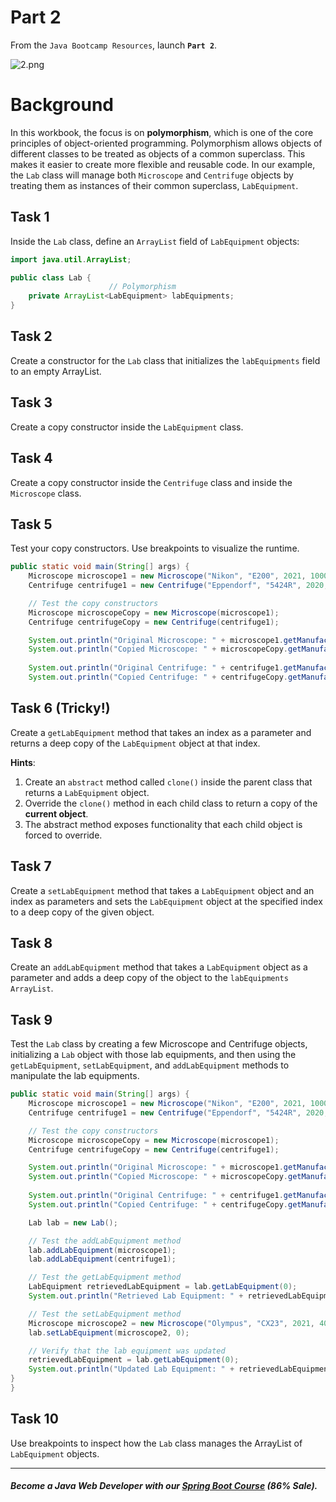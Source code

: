 # Part 2

From the `Java Bootcamp Resources`, launch **`Part 2`**.

![2.png](https://firebasestorage.googleapis.com/v0/b/learnthepart-75aed.appspot.com/o/images%2F4d714b6a-ae3f-4d16-8b31-70134b6710f6?alt=media&token=dd553cd9-af91-4185-b764-d504c82f628d)

# Background

In this workbook, the focus is on **polymorphism**, which is one of the core principles of object-oriented programming. Polymorphism allows objects of different classes to be treated as objects of a common superclass. This makes it easier to create more flexible and reusable code.  In our example, the `Lab` class will manage both `Microscope` and `Centrifuge` objects by treating them as instances of their common superclass, `LabEquipment`.

## Task 1
Inside the `Lab` class, define an `ArrayList` field of `LabEquipment` objects:

```java
import java.util.ArrayList;

public class Lab {
                      // Polymorphism
    private ArrayList<LabEquipment> labEquipments; 
}
```
## Task 2
Create a constructor for the `Lab` class that initializes the `labEquipments` field to an empty ArrayList.

## Task 3

Create a copy constructor inside the `LabEquipment` class.

## Task 4

Create a copy constructor inside the `Centrifuge` class and inside the `Microscope` class.

## Task 5
Test your copy constructors. Use breakpoints to visualize the runtime.
```java
public static void main(String[] args) {
    Microscope microscope1 = new Microscope("Nikon", "E200", 2021, 1000);
    Centrifuge centrifuge1 = new Centrifuge("Eppendorf", "5424R", 2020, 15000);

    // Test the copy constructors
    Microscope microscopeCopy = new Microscope(microscope1);
    Centrifuge centrifugeCopy = new Centrifuge(centrifuge1);

    System.out.println("Original Microscope: " + microscope1.getManufacturer() + " " + microscope1.getModel());
    System.out.println("Copied Microscope: " + microscopeCopy.getManufacturer() + " " + microscopeCopy.getModel());
    
    System.out.println("Original Centrifuge: " + centrifuge1.getManufacturer() + " " + centrifuge1.getModel());
    System.out.println("Copied Centrifuge: " + centrifugeCopy.getManufacturer() + " " + centrifugeCopy.getModel());
```

## Task 6 (**Tricky!)**
Create a `getLabEquipment` method that takes an index as a parameter and returns a deep copy of the `LabEquipment` object at that index.

**Hints**: 
   1. Create an `abstract` method called `clone()` inside the parent class that returns a `LabEquipment` object. 
   2. Override the `clone()` method in each child class to return a copy of the **current object**.
   3. The abstract method exposes functionality that each child object is forced to override.


## Task 7
Create a `setLabEquipment` method that takes a `LabEquipment` object and an index as parameters and sets the `LabEquipment` object at the specified index to a deep copy of the given object.

## Task 8
Create an `addLabEquipment` method that takes a `LabEquipment` object as a parameter and adds a deep copy of the object to the `labEquipments` `ArrayList`.

## Task 9
Test the `Lab` class by creating a few Microscope and Centrifuge objects, initializing a `Lab` object with those lab equipments, and then using the `getLabEquipment`, `setLabEquipment`, and `addLabEquipment` methods to manipulate the lab equipments.

```java
public static void main(String[] args) {
    Microscope microscope1 = new Microscope("Nikon", "E200", 2021, 1000);
    Centrifuge centrifuge1 = new Centrifuge("Eppendorf", "5424R", 2020, 15000);

    // Test the copy constructors
    Microscope microscopeCopy = new Microscope(microscope1);
    Centrifuge centrifugeCopy = new Centrifuge(centrifuge1);

    System.out.println("Original Microscope: " + microscope1.getManufacturer() + " " + microscope1.getModel());
    System.out.println("Copied Microscope: " + microscopeCopy.getManufacturer() + " " + microscopeCopy.getModel());
    
    System.out.println("Original Centrifuge: " + centrifuge1.getManufacturer() + " " + centrifuge1.getModel());
    System.out.println("Copied Centrifuge: " + centrifugeCopy.getManufacturer() + " " + centrifugeCopy.getModel());

    Lab lab = new Lab();

    // Test the addLabEquipment method
    lab.addLabEquipment(microscope1);
    lab.addLabEquipment(centrifuge1);

    // Test the getLabEquipment method
    LabEquipment retrievedLabEquipment = lab.getLabEquipment(0);
    System.out.println("Retrieved Lab Equipment: " + retrievedLabEquipment.getManufacturer() + " " + retrievedLabEquipment.getModel());

    // Test the setLabEquipment method
    Microscope microscope2 = new Microscope("Olympus", "CX23", 2021, 400);
    lab.setLabEquipment(microscope2, 0);

    // Verify that the lab equipment was updated
    retrievedLabEquipment = lab.getLabEquipment(0);
    System.out.println("Updated Lab Equipment: " + retrievedLabEquipment.getManufacturer() + " " + retrievedLabEquipment.getModel());
}
}
```
## Task 10
Use breakpoints to inspect how the `Lab` class manages the ArrayList of `LabEquipment` objects.

----------

##### Become a Java Web Developer with our [Spring Boot Course](https://udemy-redirect-app.herokuapp.com/spring) (86% Sale).